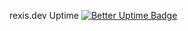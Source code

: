 rexis.dev Uptime [![Better Uptime Badge](https://betteruptime.com/status-badges/v1/monitor/j6sj.svg)](https://betteruptime.com/?utm_source=status_badge)
